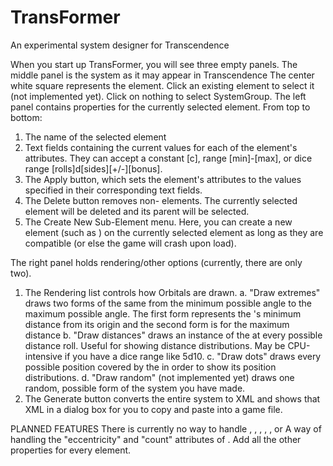 # TransFormer
An experimental system designer for Transcendence

When you start up TransFormer, you will see three empty panels.
The middle panel is the system as it may appear in Transcendence
The center white square represents the <SystemGroup> element. Click an existing element to select it (not implemented yet). Click on nothing to select SystemGroup.
The left panel contains properties for the currently selected element. From top to bottom:
1. The name of the selected element
2. Text fields containing the current values for each of the element's attributes. They can accept a constant [c], range [min]-[max], or dice range [rolls]d[sides][+/-][bonus].
3. The Apply button, which sets the element's attributes to the values specified in their corresponding text fields.
4. The Delete button removes non-<SystemGroup> elements. The currently selected element will be deleted and its parent will be selected.
5. The Create New Sub-Element menu. Here, you can create a new element (such as <Station>) on the currently selected element as long as they are compatible (or else the game will crash upon load).

The right panel holds rendering/other options (currently, there are only two).
1. The Rendering list controls how Orbitals are drawn.
  a. "Draw extremes" draws two forms of the same <Orbitals> from the minimum possible angle to the maximum possible angle. The first form represents the <Orbitals>'s minimum distance from its origin and the second form is for the maximum distance
  b. "Draw distances" draws an instance of the <Orbitals> at every possible distance roll. Useful for showing distance distributions. May be CPU-intensive if you have a dice range like 5d10.
  c. "Draw dots" draws every possible position covered by the <Orbitals> in order to show its position distributions.
  d. "Draw random" (not implemented yet) draws one random, possible form of the system you have made.
2. The Generate button converts the entire system to XML and shows that XML in a dialog box for you to copy and paste into a game file.

PLANNED FEATURES
There is currently no way to handle <Group>, <Primary>, <Siblings>, <Station>, <Table>, or <Label>
A way of handling the "eccentricity" and "count" attributes of <Orbitals>.
Add all the other properties for every element.
